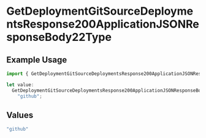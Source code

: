 # GetDeploymentGitSourceDeploymentsResponse200ApplicationJSONResponseBody22Type

## Example Usage

```typescript
import { GetDeploymentGitSourceDeploymentsResponse200ApplicationJSONResponseBody22Type } from "@vercel/sdk/models/getdeploymentop.js";

let value:
  GetDeploymentGitSourceDeploymentsResponse200ApplicationJSONResponseBody22Type =
    "github";
```

## Values

```typescript
"github"
```